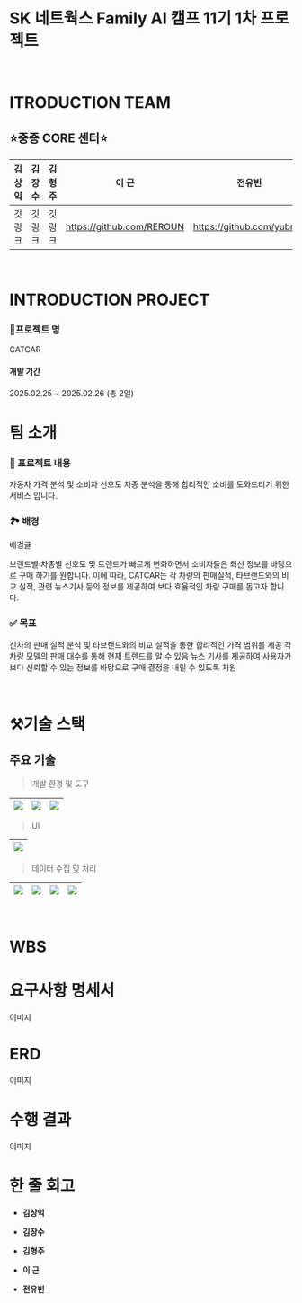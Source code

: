 # SK 네트웍스 Family AI 캠프 11기 1차 프로젝트
<br/>

# ITRODUCTION TEAM
## ⭐중증 CORE 센터⭐


|김상익|김장수|김형주|이  근|전유빈|
|:---:|:---:|:---:|:---:|:---:|
|깃링크|깃링크|깃링크|https://github.com/REROUN|https://github.com/yubnyx|

<br/>

# INTRODUCTION PROJECT

### 🚗프로젝트 명
CATCAR

#### 개발 기간
2025.02.25 ~ 2025.02.26 (총 2일)


# 팀 소개


### 🐉 프로젝트 내용
자동차 가격 분석 및 소비자 선호도 차종 분석을 통해 합리적인 소비를 도와드리기 위한 서비스 입니다.


### 🏞️ 배경
배경글

브랜드별·차종별 선호도 및 트렌드가 빠르게 변화하면서 소비자들은 최신 정보를 바탕으로 구매 하기를 원합니다.
이에 따라, CATCAR는 각 차량의 판매실적, 타브랜드와의 비교 실적, 관련 뉴스기사 등의 정보를 제공하여 보다 효율적인 차량 구매를 돕고자 합니다.

### ✅ 목표

신차의 판매 실적 분석 및 타브랜드와의 비교 실적을 통한 합리적인 가격 범위를 제공
각 차량 모델의 판매 대수를 통해 현재 트렌드를 알 수 있음
뉴스 기사를 제공하여 사용자가 보다 신뢰할 수 있는 정보를 바탕으로 구매 결정을 내릴 수 있도록 지원

<br/>

# ⚒️기술 스택
## 주요 기술
> 개발 환경 및 도구

|<img src="https://img.shields.io/badge/notion-000000?style=for-the-badge&logo=notion&logoColor=white">|<img src="https://img.shields.io/badge/vscode-1A9FFF">|<img src="https://img.shields.io/badge/github-181717?style=for-the-badge&logo=github&logoColor=white">|
|:---:|:---:|:---:|

> UI

|<img src="https://img.shields.io/badge/streamlit-FF4B4B?style=for-the-badge&logo=streamlit&logoColor=white">|
|:---:|

> 데이터 수집 및 처리

|<img src="https://img.shields.io/badge/python-3776AB?style=for-the-badge&logo=python&logoColor=white">|<img src="https://img.shields.io/badge/selenium-43B02A?style=for-the-badge&logo=selenium&logoColor=white">|<img src="https://img.shields.io/badge/pandas-150458?style=for-the-badge&logo=pandas&logoColor=white">|<img src="https://img.shields.io/badge/mysql-4479A1?style=for-the-badge&logo=mysql&logoColor=white">|
|:---:|:---:|:---:|:---:|
<br/>

# WBS


# 요구사항 명세서
이미지

# ERD
이미지

# 수행 결과
이미지

# 한 줄 회고

- **김상익**

- **김장수**

- **김형주**

- **이 근**

- **전유빈**
